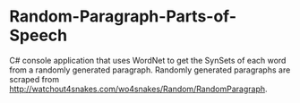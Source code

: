 # Random-Paragraph-Parts-of-Speech
C# console application that uses WordNet to get the SynSets of each word from a randomly generated paragraph.
Randomly generated paragraphs are scraped from http://watchout4snakes.com/wo4snakes/Random/RandomParagraph.
